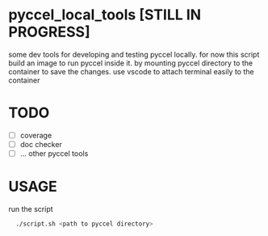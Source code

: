 # pyccel_local_tools [STILL IN PROGRESS]
some dev tools for developing and testing pyccel locally.
for now this script build an image to run pyccel inside it. by mounting pyccel directory to the container to save the changes.
use vscode to attach  terminal easily to the container
# TODO
- [ ] coverage
- [ ] doc checker
- [ ] ... other pyccel tools
# USAGE
run the script
```bash
  ./script.sh <path to pyccel directory>
```
